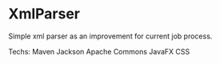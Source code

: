 # XmlParser

Simple xml parser as an improvement for current job process. 

Techs: 
Maven 
Jackson
Apache Commons
JavaFX
CSS
